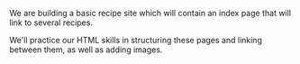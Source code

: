 We are building a basic recipe site which will contain an index page that will link to several recipes.

We'll practice our HTML skills in structuring these pages and linking between them, as well as adding images.  